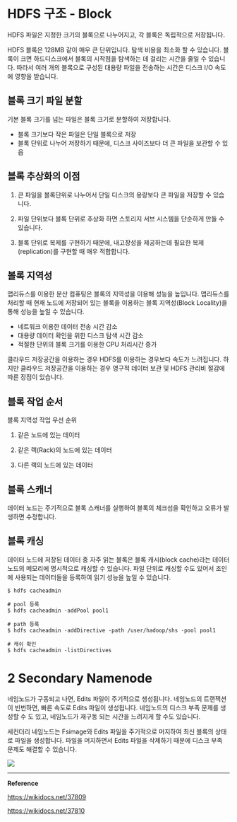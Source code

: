 # HDFS 구조 - Block

HDFS 파일은 지정한 크기의 블록으로 나누어지고, 각 블록은 독립적으로 저장됩니다.

HDFS 블록은 128MB 같이 매우 큰 단위입니다. 탐색 비용을 최소화 할 수 있습니다. 블록이 크면 하드디스크에서 블록의 시작점을 탐색하는 데 걸리는 시간을 줄일 수 있습니다. 따라서 여러 개의 블록으로 구성된 대용량 파일을 전송하는 시간은 디스크 I/O 속도에 영향을 받습니다.



## 블록 크기 파일 분할

기본 블록 크기를 넘는 파일은 블록 크기로 분할하여 저장합니다.

* 블록 크기보다 작은 파일은 단일 블록으로 저장
* 블록 단위로 나누어 저장하기 때문에, 디스크 사이즈보다 더 큰 파일을 보관할 수 있음



## 블록 추상화의 이점

1) 큰 파일을 블록단위로 나누어서 단일 디스크의 용량보다 큰 파일을 저장할 수 있습니다.

2) 파일 단위보다 블록 단위로 추상화 하면 스토리지 서브 시스템을 단순하게 만들 수 있습니다.

3) 블록 단위로 복제를 구현하기 때문에, 내고장성을 제공하는데 필요한 복제(replication)를 구현할 때 매우 적합합니다.



## 볼록 지역성

맵리듀스를 이용한 분산 컴퓨팅은 블록의 지역성을 이용해 성능을 높입니다. 맵리듀스를 처리할 때 현재 노드에 저장되어 있는 블록을 이용하는 블록 지역성(Block Locality)을 통해 성능을 높일 수 있습니다.

* 네트워크 이용한 데이터 전송 시간 감소
* 대용량 데이터 확인을 위한 디스크 탐색 시간 감소
* 적절한 단위의 블록 크기를 이용한 CPU 처리시간 증가



클라우드 저장공간을 이용하는 경우 HDFS를 이용하는 경우보다 속도가 느려집니다. 하지만 클라우드 저장공간을 이용하는 경우 영구적 데이터 보관 및 HDFS 관리비 절감에 따른 장점이 있습니다.



## 블록 작업 순서

블록 지역성 작업 우선 순위

1) 같은 노드에 있는 데이터

2) 같은 랙(Rack)의 노드에 있는 데이터

3) 다른 랙의 노드에 있는 데이터



## 블록 스캐너

데이터 노드는 주기적으로 블록 스캐너를 실행하여 블록의 체크섬을 확인하고 오류가 발생하면 수정합니다.



## 블록 캐싱

데이터 노드에 저장된 데이터 중 자주 읽는 블록은 블록 캐시(block cache)라는 데이터 노드의 메모리에 명시적으로 캐싱할 수 있습니다. 파일 단위로 캐싱할 수도 있어서 조인에 사용되는 데이터들을 등록하여 읽기 성능을 높일 수 있습니다.

```
$ hdfs cacheadmin

# pool 등록
$ hdfs cacheadmin -addPool pool1

# path 등록
$ hdfs cacheadmin -addDirective -path /user/hadoop/shs -pool pool1

# 캐쉬 확인
$ hdfs cacheadmin -listDirectives
```





# 2 Secondary Namenode

네임노드가 구동되고 나면, Edits 파일이 주기적으로 생성됩니다.  네임노드의 트랜잭션이 빈번하면, 빠른 속도로 Edits 파일이 생성됩니다. 네임노드의 디스크 부족 문제를 생성할 수 도 있고, 네임노드가 재구동 되는 시간을 느려지게 할 수도 있습니다.



세컨더리 네임노드는 Fsimage와 Edits 파일을 주기적으로 머지하여 최신 블록의 상태로 파일을 생성합니다. 파일을 머지하면서 Edits 파일을 삭제하기 때문에 디스크 부족 문제도 해결할 수 있습니다.

![](https://i.ibb.co/WzxbjD5/image.png)





---

**Reference**

https://wikidocs.net/37809

https://wikidocs.net/37810